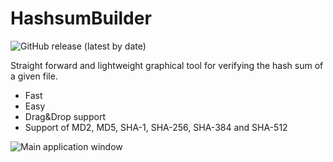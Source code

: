 # HashsumBuilder

![GitHub release (latest by date)](https://img.shields.io/github/v/release/trackersb/hashsumbuilder?style=flat-square)

Straight forward and lightweight graphical tool for verifying the hash sum of a given file.
- Fast
- Easy
- Drag&Drop support
- Support of MD2, MD5, SHA-1, SHA-256, SHA-384 and SHA-512

![Main application window](docs/images/screenshot.png)
